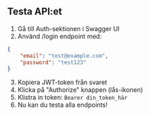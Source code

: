 

## Testa API:et
1. Gå till Auth-sektionen i Swagger UI
2. Använd /login endpoint med:
```json
{
    "email": "test@example.com",
    "password": "test123"
}
```
3. Kopiera JWT-token från svaret
4. Klicka på "Authorize" knappen (lås-ikonen)
5. Klistra in token: `Bearer din_token_här`
6. Nu kan du testa alla endpoints!